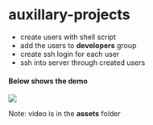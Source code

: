 # auxillary-projects

- create users with shell script
- add the users to **developers** group
- create ssh login for each user
- ssh into server through created users


#### Below shows the demo
![](/assets/gif.gif)

Note: video is in the **assets** folder